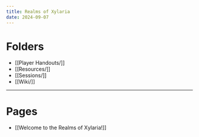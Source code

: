 ```yaml
---
title: Realms of Xylaria
date: 2024-09-07
---
```

# Folders
- [[Player Handouts/]]
- [[Resources/]]
- [[Sessions/]]
- [[Wiki/]]
---
# Pages
- [[Welcome to the Realms of Xylaria!]]